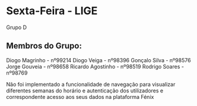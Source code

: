 # Sexta-Feira - LIGE

Grupo D

## Membros do Grupo:

Diogo Magrinho - nº99214
Diogo Veiga - nº98396
Gonçalo Silva - nº98576
Jorge Gouveia - nº98658
Ricardo Agostinho - nº98519
Rodrigo Soares - nº98769

Não foi implementado a funcionalidade de navegação para visualizar diferentes semanas do horário e autenticação dos utilizadores e correspondente acesso aos seus dados na plataforma Fénix
